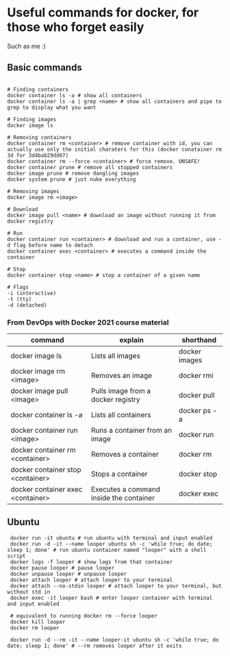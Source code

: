 # Useful commands for docker, for those who forget easily

Such as me :)

## Basic commands
```shell

# Finding containers
docker container ls -a # show all containers
docker container ls -a | grep <name> # show all containers and pipe to grep to display what you want
 
# Finding images
docker image ls
 
# Removing containers
docker container rm <container> # remove container with id, you can actually use only the initial charaters for this (docker conatainer rm 3d for 3d4bab29dd67)
docker container rm --force <container> # force remove. UNSAFE!
docker container prune # remove all stopped containers
docker image prune # remove dangling images
docker system prune # just nuke everything

# Removing images
docker image rm <image>

# Download
docker image pull <name> # download an image without running it from docker registry

# Run
docker container run <container> # download and run a container, use -d flag before name to detach
docker container exec <container> # executes a command inside the container 

# Stop
docker container stop <name> # stop a container of a given name

# Flags
-i (interactive)
-t (tty)
-d (detached)

```
### From DevOps with Docker 2021 course material
| command                             | explain                                 | shorthand      |
|-------------------------------------|-----------------------------------------|----------------|
| docker image ls                     | Lists all images                        | docker images  |
| docker image rm \<image\>           | Removes an image                        | docker rmi     |
| docker image pull \<image\>         | Pulls image from a docker registry      | docker pull    |
| docker container ls -a              | Lists all containers                    | docker ps -a   |
| docker container run \<image\>      | Runs a container from an image          | docker run     |
| docker container rm \<container\>   | Removes a container                     | docker rm      |
| docker container stop \<container\> | Stops a container                       | docker stop    |
| docker container exec \<container\> | Executes a command inside the container | docker exec    |

## Ubuntu

```shell
 docker run -it ubuntu # run ubuntu with terminal and input enabled
 docker run -d -it --name looper ubuntu sh -c 'while true; do date; sleep 1; done' # run ubuntu container named "looper" with a shell script
 docker logs -f looper # show logs from that container
 docker pause looper # pause looper
 docker unpause looper # unpause looper
 docker attach looper # attach looper to your terminal
 docker attach --no-stdin looper # attach looper to your terminal, but without std in
 docker exec -it looper bash # enter looper container with terminal and input enabled
 
 # equivalent to running docker rm --force looper
 docker kill looper 
 docker rm looper 
 
 docker run -d --rm -it --name looper-it ubuntu sh -c 'while true; do date; sleep 1; done' # --rm removes looper after it exits
```
